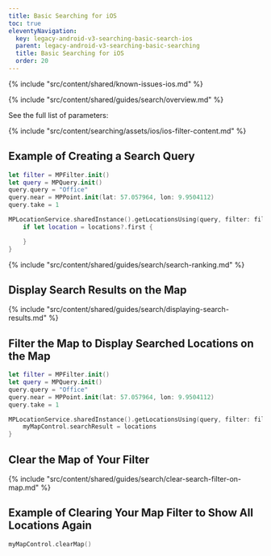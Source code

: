 ```yaml
---
title: Basic Searching for iOS
toc: true
eleventyNavigation:
  key: legacy-android-v3-searching-basic-search-ios
  parent: legacy-android-v3-searching-basic-searching
  title: Basic Searching for iOS
  order: 20
---
```


<!-- Known Issues -->
{% include "src/content/shared/known-issues-ios.md" %}

{% include "src/content/shared/guides/search/overview.md" %}

See the full list of parameters:

{% include "src/content/searching/assets/ios/ios-filter-content.md" %}

## Example of Creating a Search Query

```swift
let filter = MPFilter.init()
let query = MPQuery.init()
query.query = "Office"
query.near = MPPoint.init(lat: 57.057964, lon: 9.9504112)
query.take = 1

MPLocationService.sharedInstance().getLocationsUsing(query, filter: filter) { (locations, error) in
    if let location = locations?.first {

    }
}
```

{% include "src/content/shared/guides/search/search-ranking.md" %}

## Display Search Results on the Map

{% include "src/content/shared/guides/search/displaying-search-results.md" %}

## Filter the Map to Display Searched Locations on the Map

```swift
let filter = MPFilter.init()
let query = MPQuery.init()
query.query = "Office"
query.near = MPPoint.init(lat: 57.057964, lon: 9.9504112)
query.take = 1

MPLocationService.sharedInstance().getLocationsUsing(query, filter: filter) { (locations, error) in
    myMapControl.searchResult = locations
}
```

## Clear the Map of Your Filter

{% include "src/content/shared/guides/search/clear-search-filter-on-map.md" %}

## Example of Clearing Your Map Filter to Show All Locations Again

```swift
myMapControl.clearMap()
```
